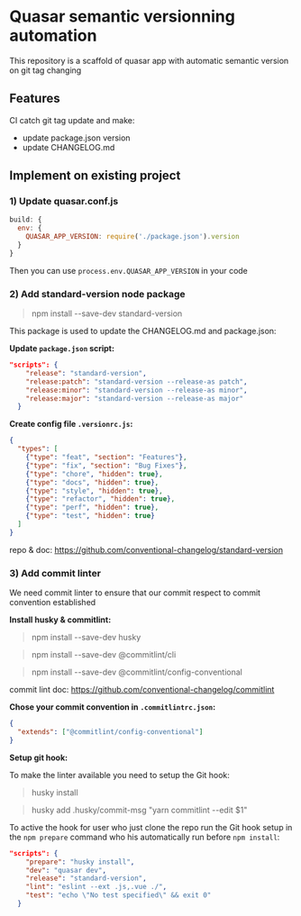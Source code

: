 # Quasar semantic versionning automation

This repository is a scaffold of quasar app with automatic semantic version on git tag changing

## Features
CI catch git tag update and make:
* update package.json version
* update CHANGELOG.md

## Implement on existing project

### 1) Update quasar.conf.js

```js
build: {
  env: {
    QUASAR_APP_VERSION: require('./package.json').version
  }
}
```

Then you can use ```process.env.QUASAR_APP_VERSION``` in your code

### 2) Add standard-version node package

> npm install --save-dev standard-version

This package is used to update the CHANGELOG.md and package.json:

**Update ```package.json``` script:**

```json
"scripts": {
    "release": "standard-version",
    "release:patch": "standard-version --release-as patch",
    "release:minor": "standard-version --release-as minor",
    "release:major": "standard-version --release-as major"
  }
  ```

**Create config file ```.versionrc.js```:**


```json
{
  "types": [
    {"type": "feat", "section": "Features"},
    {"type": "fix", "section": "Bug Fixes"},
    {"type": "chore", "hidden": true},
    {"type": "docs", "hidden": true},
    {"type": "style", "hidden": true},
    {"type": "refactor", "hidden": true},
    {"type": "perf", "hidden": true},
    {"type": "test", "hidden": true}
  ]
}

```
repo & doc: https://github.com/conventional-changelog/standard-version

### 3) Add commit linter

We need commit linter to ensure that our commit respect to commit convention established

**Install husky & commitlint:**
> npm install --save-dev husky

> npm install --save-dev @commitlint/cli

> npm install --save-dev @commitlint/config-conventional


commit lint doc: https://github.com/conventional-changelog/commitlint

**Chose your commit convention in ```.commitlintrc.json```:**

```json
{
  "extends": ["@commitlint/config-conventional"]
}
```

**Setup git hook:**

To make the linter available you need to setup the Git hook:
> husky install

> husky add .husky/commit-msg "yarn commitlint --edit $1"

To active the hook for user who just clone the repo run the Git hook setup in the ```npm prepare``` command who his automatically run before ```npm install```:

```json
"scripts": {
    "prepare": "husky install",
    "dev": "quasar dev",
    "release": "standard-version",
    "lint": "eslint --ext .js,.vue ./",
    "test": "echo \"No test specified\" && exit 0"
  }
```
